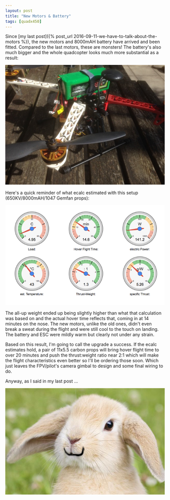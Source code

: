 ```yaml
---
layout: post
title: "New Motors & Battery"
tags: [quadx450]
---
```


Since [my last post]({% post_url 2016-09-11-we-have-to-talk-about-the-motors %}), the new motors and 8000mAH battery have arrived and been fitted.  Compared to the last motors, these are monsters!  The battery's also much bigger and the whole quadcopter looks much more substantial as a result:

![](/images/quadx450/IMG_0174.tn.jpg)

Here's a quick reminder of what ecalc estimated with this setup (650KV/8000mAH/1047 Gemfan props):

<img src="/images/quadx450/ecalc3_.png" class="img-responsive img-rounded" style="margin: auto">

The all-up weight ended up being slightly higher than what that calculation was based on and the actual hover time reflects that, coming in at 14 minutes on the nose.  The new motors, unlike the old ones, didn't even break a sweat during the flight and were still cool to the touch on landing.  The battery and ESC were mildly warm but clearly not under any strain.

Based on this result, I'm going to call the upgrade a success.  If the ecalc estimates hold, a pair of 11x5.5 carbon props will bring hover flight time to over 20 minutes and push the thrust:weight ratio near 2:1 which will make the flight characteristics even better so I'll be ordering those soon.  Which just leaves the FPV/pilot's camera gimbal to design and some final wiring to do.

Anyway, as I said in my last post ...

<img src="/images/happy_bunny.png" class="img-responsive img-rounded" style="margin: auto">
